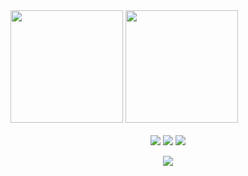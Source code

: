 <div align="center># Olá visitante, I am Thiago 👋<div>
Bem vindo ao meu perfil !!

Sempre gostei muito de tecnologia, tenho desde de criança a convicção <br>
de que a tecnogia seria minha area de atuação profissional, <br>
aos 14 anos tive o primeiro contato com uma liguagem de programação e ali me apaixonei. <br>
Hoje estudo na trybe e busco a minha primeira oportunidade. <br>

<br>

<!-- GITHUB STATUS -->
<div align="center">
  <img height="180em" src="https://github-readme-stats.vercel.app/api?username=ts-dart&show_icons=true&theme=dracula&include_all_commits=true&count_private=true"/>
  <img height="180em" src="https://github-readme-stats.vercel.app/api/top-langs/?username=ts-dart&layout=compact&langs_count=7&theme=dracula"/>

  <!-- TEMAS: dark, radical, merko, gruvbox, tokyonight, onedark, cobalt, synthwave, highcontrast, dracula -->
</div>

<br>

<!-- REDES SOCIAIS -->
<div align="center">
  <a href="https://twitter.com/edusan_thiago target="_blank"><img src="https://img.shields.io/badge/Twitter-white?style=for-the-badge&logo=twitter&logoColor=#1A8CD8" target="_blank"></a>
  <a href="https://instagram.com/ts.dat" target="_blank"><img src="https://img.shields.io/badge/-Instagram-%23E4405F?style=for-the-badge&logo=instagram&logoColor=white" target="_blank"></a>
  <a href="https://www.linkedin.com/in/thiago-henrique-da-silva-souza-634162127/" target="_blank"><img src="https://img.shields.io/badge/-LinkedIn-%230077B5?style=for-the-badge&logo=linkedin&logoColor=white" target="_blank"></a>  
  
  ![](https://visitor-badge.glitch.me/badge?page_id=ts-dart)
</div>



